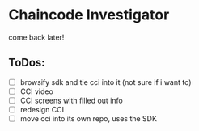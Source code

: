 # Chaincode Investigator

come back later!

## ToDos:
- [ ] browsify sdk and tie cci into it (not sure if i want to)
- [ ] CCI video
- [ ] CCI screens with filled out info
- [ ] redesign CCI
- [ ] move cci into its own repo, uses the SDK
